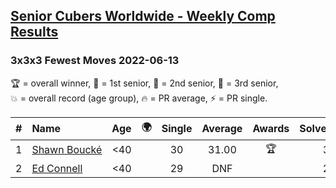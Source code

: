 <style>table {white-space: nowrap;}</style>
<link rel="stylesheet" type="text/css" href="/scw-comp/css/flags.css" />

## [Senior Cubers Worldwide - Weekly Comp Results](/scw-comp/results/)
### 3x3x3 Fewest Moves 2022-06-13

<span style="white-space: nowrap;">🏆 = overall winner</span>, <span style="white-space: nowrap;">🥇 = 1st senior</span>, <span style="white-space: nowrap;">🥈 = 2nd senior</span>, <span style="white-space: nowrap;">🥉 = 3rd senior</span>, <span style="white-space: nowrap;">💥 = overall record (age group)</span>, <span style="white-space: nowrap;">🔥 = PR average</span>, <span style="white-space: nowrap;">⚡ = PR single</span>.

| # | Name | Age | 🌍 | Single | Average | Awards | Solve 1 | Solve 2 | Solve 3 | Solution |
| :--: | :-- | :--: | :--: | :--: | :--: | :--: | --: | --: | --: | :-- |
| 1 | [Shawn Boucké](../../persons/shawn_boucke/333fm.md) | <40 | <i class="flag flag-US" /> | 30 | 31.00 | 🏆 | 32 | 30 | 31 | [Desktop](https://www.facebook.com/events/1355444268291662/permalink/1356787354824020) / [Mobile](https://m.facebook.com/events/1355444268291662?view=permalink&id=1356787354824020) |
| 2 | [Ed Connell](../../persons/ed_connell/333fm.md) | <40 | <i class="flag flag-IE" /> | 29 | DNF |  | 29 | 31 | DNF | [Desktop](https://www.facebook.com/events/1355444268291662/permalink/1356053061564116) / [Mobile](https://m.facebook.com/events/1355444268291662?view=permalink&id=1356053061564116) |

<!-- Global site tag (gtag.js) - Google Analytics -->
<script async src="https://www.googletagmanager.com/gtag/js?id=UA-86348435-3"></script>
<script>window.dataLayer = window.dataLayer || []; function gtag() {dataLayer.push(arguments);} gtag('js', new Date()); gtag('config', 'UA-86348435-3');</script>
